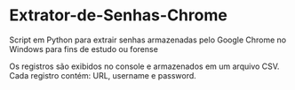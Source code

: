 # Extrator-de-Senhas-Chrome
Script em Python para extrair senhas armazenadas pelo Google Chrome no Windows para fins de estudo ou forense

Os registros são exibidos no console e armazenados em um arquivo CSV.
Cada registro contém: URL, username e password.
